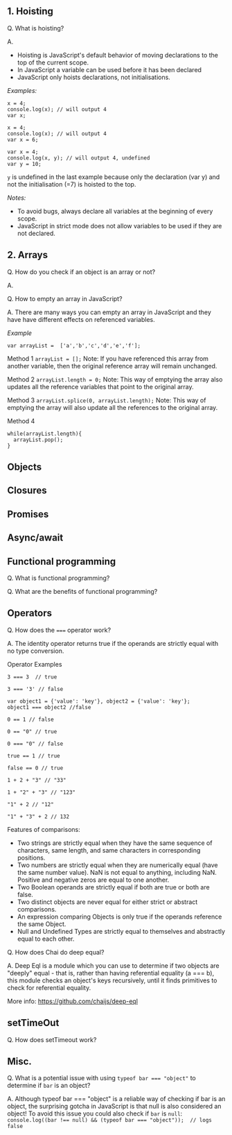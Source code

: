 ## 1. Hoisting
Q. What is hoisting?

A.
* Hoisting is JavaScript's default behavior of moving declarations to the top of the current scope.
* In JavaScript a variable can be used before it has been declared
* JavaScript only hoists declarations, not initialisations.

*Examples:*

```
x = 4;
console.log(x); // will output 4
var x;
```

```
x = 4;
console.log(x); // will output 4
var x = 6;
```

```
var x = 4;
console.log(x, y); // will output 4, undefined
var y = 10;
```

`y` is undefined in the last example because only the declaration (var y) and not the initialisation (=7) is hoisted to the top.

*Notes:*
* To avoid bugs, always declare all variables at the beginning of every scope.
* JavaScript in strict mode does not allow variables to be used if they are not declared.

## 2. Arrays
Q. How do you check if an object is an array or not?

A.

Q. How to empty an array in JavaScript?

A. There are many ways you can empty an array in JavaScript and they have have different effects on referenced variables.

*Example*

`var arrayList =  ['a','b','c','d','e','f'];`

Method 1
`arrayList = [];`
Note: If you have referenced this array from another variable, then the original reference array will remain unchanged.

Method 2
`arrayList.length = 0;`
Note: This way of emptying the array also updates all the reference variables that point to the original array.

Method 3
`arrayList.splice(0, arrayList.length);`
Note: This way of emptying the array will also update all the references to the original array.

Method 4
```
while(arrayList.length){
  arrayList.pop();
}
```

## Objects


## Closures



## Promises



## Async/await



## Functional programming
Q. What is functional programming?


Q. What are the benefits of functional programming?



## Operators

Q. How does the `===` operator work?

A. The identity operator returns true if the operands are strictly equal with no type conversion.

Operator Examples

```
3 === 3  // true

3 === '3' // false

var object1 = {'value': 'key'}, object2 = {'value': 'key'};
object1 === object2 //false

0 == 1 // false

0 == "0" // true

0 === "0" // false

true == 1 // true

false == 0 // true

1 + 2 + "3" // "33"

1 + "2" + "3" // "123"

"1" + 2 // "12"

"1" + "3" + 2 // 132
```

Features of comparisons:
* Two strings are strictly equal when they have the same sequence of characters, same length, and same characters in corresponding positions.
* Two numbers are strictly equal when they are numerically equal (have the same number value). NaN is not equal to anything, including NaN. Positive and negative zeros are equal to one another.
* Two Boolean operands are strictly equal if both are true or both are false.
* Two distinct objects are never equal for either strict or abstract comparisons.
* An expression comparing Objects is only true if the operands reference the same Object.
* Null and Undefined Types are strictly equal to themselves and abstractly equal to each other.

Q. How does Chai do deep equal?

A. Deep Eql is a module which you can use to determine if two objects are "deeply" equal - that is, rather than having referential equality (a === b), this module checks an object's keys recursively, until it finds primitives to check for referential equality.

More info: https://github.com/chaijs/deep-eql

## setTimeOut

Q. How does setTimeout work?


## Misc.

Q. What is a potential issue with using ```typeof bar === "object"``` to determine if `bar` is an object?

A. Although typeof bar === "object" is a reliable way of checking if bar is an object, the surprising gotcha in JavaScript is that null is also considered an object!
To avoid this issue you could also check if `bar` is `null`:
`console.log((bar !== null) && (typeof bar === "object"));  // logs false`


